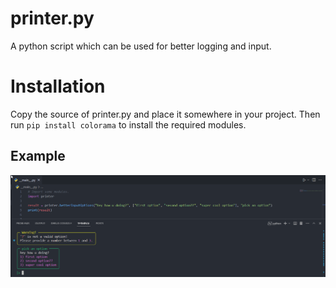 # printer.py
A python script which can be used for better logging and input.

# Installation
Copy the source of printer.py and place it somewhere in your project.
Then run `pip install colorama` to install the required modules.

## Example
![](/example.png)
